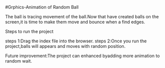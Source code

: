 #Grphics-Animation of Random Ball

The ball is tracing movement of the ball.Now that have created balls on the screen,it is time to make them move and bounce when a find edges.

Steps to run the project

steps 1:Drag the index file into the browser.
steps 2:Once you run the project,balls will appears and moves  with random position.

Future improvement:The project can enhanced byadding more animation to random wait.
